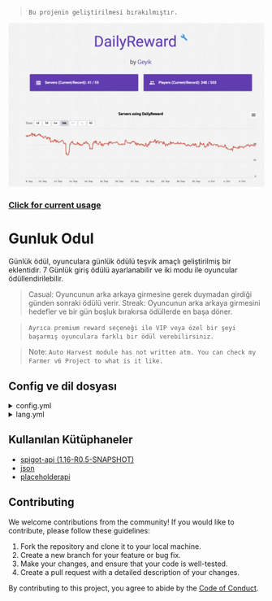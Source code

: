 > `Bu projenin geliştirilmesi bırakılmıştır.`

![Usage Image](/img/usage.png)
### [Click for current usage](https://bstats.org/plugin/bukkit/DailyReward/7946)

# Gunluk Odul

Günlük ödül, oyunculara günlük ödülü teşvik amaçlı geliştirilmiş bir eklentidir. 7 Günlük giriş ödülü ayarlanabilir ve iki modu ile oyuncular ödüllendirilebilir.

> Casual: Oyuncunun arka arkaya girmesine gerek duymadan girdiği günden sonraki ödülü verir.
> Streak: Oyuncunun arka arkaya girmesini hedefler ve bir gün boşluk bırakırsa ödüllerde en başa döner.

> ` Ayrıca premium reward seçeneği ile VIP veya özel bir şeyi başarmış oyunculara farklı bir ödül verebilirsiniz. `

> Note: ` Auto Harvest module has not written atm. You can check my Farmer v6 Project to what is it like. `

## Config ve dil dosyası
<details>
  <summary>config.yml</summary>

    # "Streak" or "Casual" rewarding system
    Type: Streak
    debug: false
    forceOpen: true
    rewardSound: "LEVEL_UP"
    Rewards:
    first:
        material: STORAGE_MINECART
        tookedMaterial: MINECART
        firework:
            deploy: true
            amount: 3
        name: "&61. &eGünün Ödülü"
        lore:
        - ""
        - "&7Günlük bonusunuzu almak için"
        - "&7her gün tekrar gelin!"
        - ""
        - "&eÜst üste ne kadar çok gün katılırsanız,"
        - "&eödül o kadar iyi olur!"
        - "&7Durum: {status}"
        commands:
        - "msg %player% tebrikler!"
    second:
        material: STORAGE_MINECART
        tookedMaterial: MINECART
        firework:
            deploy: true
            amount: 3
        name: "&62. &eGünün Ödülü"
        lore:
        - ""
        - "&7Günlük bonusunuzu almak için"
        - "&7her gün tekrar gelin!"
        - ""
        - "&eÜst üste ne kadar çok gün katılırsanız,"
        - "&eödül o kadar iyi olur!"
        - "&7Durum: {status}"
        commands:
        - "msg %player% tebrikler!"
    third:
        material: STORAGE_MINECART
        tookedMaterial: MINECART
        firework:
            deploy: true
            amount: 3
        name: "&63. &eGünün Ödülü"
        lore:
        - ""
        - "&7Günlük bonusunuzu almak için"
        - "&7her gün tekrar gelin!"
        - ""
        - "&eÜst üste ne kadar çok gün katılırsanız,"
        - "&eödül o kadar iyi olur!"
        - "&7Durum: {status}"
        commands:
        - "msg %player% tebrikler!"
    fourth:
        material: STORAGE_MINECART
        tookedMaterial: MINECART
        firework:
            deploy: true
            amount: 3
        name: "&64. &eGünün Ödülü"
        lore:
        - ""
        - "&7Günlük bonusunuzu almak için"
        - "&7her gün tekrar gelin!"
        - ""
        - "&eÜst üste ne kadar çok gün katılırsanız,"
        - "&eödül o kadar iyi olur!"
        - "&7Durum: {status}"
        commands:
        - "msg %player% tebrikler!"
    fifth:
        material: STORAGE_MINECART
        tookedMaterial: MINECART
        firework:
            deploy: true
            amount: 3
        name: "&65. &eGünün Ödülü"
        lore:
        - ""
        - "&7Günlük bonusunuzu almak için"
        - "&7her gün tekrar gelin!"
        - ""
        - "&eÜst üste ne kadar çok gün katılırsanız,"
        - "&eödül o kadar iyi olur!"
        - "&7Durum: {status}"
        commands:
        - "msg %player% tebrikler!"
    sixth:
        material: STORAGE_MINECART
        tookedMaterial: MINECART
        firework:
            deploy: true
            amount: 3
        name: "&66. &eGünün Ödülü"
        requirement:
            permission: "gunlukodul.vip"
        reqErrorMessage: "&2GünlükÖdül &4VIP &cyetkin bulunmadığından ödül alamadın!"
        lore:
        - ""
        - "&7Günlük bonusunuzu almak için"
        - "&7her gün tekrar gelin!"
        - ""
        - "&eÜst üste ne kadar çok gün katılırsanız,"
        - "&eödül o kadar iyi olur!"
        - "&7Durum: {status}"
        commands:
        - "msg %player% tebrikler!"
    seventh:
        material: STORAGE_MINECART
        tookedMaterial: MINECART
        requirement:
            statistic_hours_played: 200
            reward:
            - "msg %player% 200 saat oynadığın için farklı bir ödül aldın!"
            - "give %player% diamond 1"
        firework:
            deploy: true
            amount: 3
        name: "&67. &eGünün Ödülü"
        lore:
        - ""
        - "&7Günlük bonusunuzu almak için"
        - "&7her gün tekrar gelin!"
        - ""
        - "&e200 Saat oynama ödülü:"
        - "&7Bir elmas"
        - ""
        - "&eÜst üste ne kadar çok gün katılırsanız,"
        - "&eödül o kadar iyi olur!"
        - "&7Durum: {status}"
        commands:
        - "msg %player% tebrikler!"
</details>

<details>
    <summary>lang.yml</summary>

    timeFormat:
    hour: "s"
    minute: "dk"
    second: "sn"

    Gui:
    name: "&2Günlük Ödül"
    rewardTooked: "&cAlınmış"
    rewardCannot: "&cAlınamaz"
    rewardATM: "&aBuradasın"
    rewardHelp:
        name: "&3Ödül Bilgisi"
        lore:
        - ""
        - " &8▪ &7Bu menü senin günlük ödülünü"
        - " &8▪ &7Alabileceğin yerdir. Durumunu buradan"
        - " &8▪ &7Inceleyip her gün yeni ödül alabilirsin!"
        
    fillItem:
    material: "STAINED_GLASS_PANE"
    damage: 7
        
    Titles:
    DailyReward: "&2Günlük Ödül"
    
    RewardMsg:
    alreadyTook: "&cÖdülü Alınamaz!"
    takingSuccess: "&aÖdül Alındı!"
    loginMsg: "&2GünlükÖdül &7Günlük ödülün hazır almayı unutma! &6/günlüködül"
    
    Placeholder:
    canTake: "&aAlınabilir"
</details>

## Kullanılan Kütüphaneler

* [spigot-api (1.16-R0.5-SNAPSHOT)](https://hub.spigotmc.org/stash/projects/SPIGOT/repos/spigot/browse)
* [json](https://www.json.org/json-en.html)
* [placeholderapi](https://www.spigotmc.org/resources/placeholderapi.6245/)

## Contributing

We welcome contributions from the community! If you would like to contribute, please follow these guidelines:

1. Fork the repository and clone it to your local machine.
2. Create a new branch for your feature or bug fix.
3. Make your changes, and ensure that your code is well-tested.
4. Create a pull request with a detailed description of your changes.

By contributing to this project, you agree to abide by the [Code of Conduct](CODE_OF_CONDUCT.md).